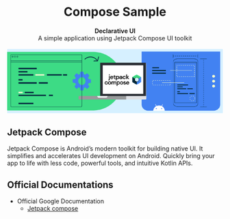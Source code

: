 <h1 align="center">Compose Sample</h1>

<div align="center"> 
<strong>Declarative UI</strong> 
</div>

<div align="center"> A simple application using Jetpack Compose UI toolkit </div> <br/>

<div align="center">
<img src="docs/compose.png"/>
</div>

## Jetpack Compose

Jetpack Compose is Android’s modern toolkit for building native UI. It simplifies and
accelerates UI development on Android. Quickly bring your app to life with less code, powerful tools, and intuitive
Kotlin APIs.

## Official Documentations

- Official Google Documentation
    - [Jetpack compose](https://developer.android.com/jetpack/compose)
    
